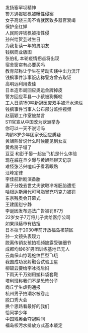 发扬塞罕坝精神  
警方通报钱枫被曝性侵案  
女子高烧三周不肯就医致多器官衰竭  
保护全红婵  
人民网评钱枫被指性侵  
孙兴给贺芸过生日  
为我复读一年的男朋友  
钱枫商业版图  
张伯礼 本轮疫情拐点将出现  
宿舍窗帘有必要买吗  
教育部称让学生在劳动实践中出力流汗  
钱枫事件涉事饭店称警方曾去取证  
高明远利用麦佳  
日本造币局回应奥运金牌掉皮  
警方回应莘县一小孩被狗撕咬  
工人日清150吨新冠医废双手被汗水泡烂  
钱枫事件当事人公布部分监控视频  
赵丽颖工作室被禁言  
S11官宣从中国改为欧洲举办  
你可以一天不说话吗  
均龄8岁少年团家长回应质疑  
黄旭熙曾说什么时候能见到女友  
黄希房子塌了  
豆豆 和彭于晏一起坐飞机是什么体验  
现在威在旦夕曝与黄旭熙聊天记录  
难怪张艺兴嗑瓜子看着眼熟  
汪峰定律  
李佳航新剧演备胎  
妻子分娩去世丈夫欲取冷冻胚胎遭拒  
哈根达斯用代可可脂冒充巧克力被罚  
东京残奥会开幕式  
王建国怼宁静  
李诞因发布违法广告被罚87万  
22岁女子7万将儿子卖给医疗公司  
如果绿藤市有热搜  
日本拟于2030年前开放福岛核禁区  
孙一文镜头表现力  
脱离传销女孩拍视频披露受骗细节  
成都均龄8岁男团训练基地已无人  
云南保山惊现蛇纹巨型飞蛾  
我国成功发射融合试验卫星  
柳碧云要给李冰找后妈  
下雨天千万别用塑料袋套鞋  
塔利班称我们不是恐怖分子  
商丘学生虐狗通报  
杭州男子拍潮水被卷走  
脱口秀大会  
换个思路看最好的我们  
恰同学少年  
中国残奥会夺冠瞬间  
福岛核污水排放方式基本敲定  
